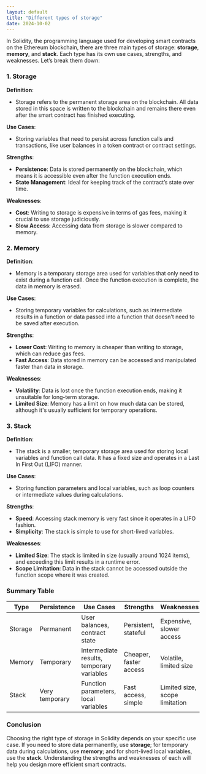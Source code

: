 ```yaml
---
layout: default
title: "Different types of storage"
date: 2024-10-02
---
```


In Solidity, the programming language used for developing smart contracts on the Ethereum blockchain, there are three main types of storage: **storage**, **memory**, and **stack**. Each type has its own use cases, strengths, and weaknesses. Let’s break them down:

### 1. Storage

**Definition**:  
- Storage refers to the permanent storage area on the blockchain. All data stored in this space is written to the blockchain and remains there even after the smart contract has finished executing.

**Use Cases**:  
- Storing variables that need to persist across function calls and transactions, like user balances in a token contract or contract settings.

**Strengths**:  
- **Persistence**: Data is stored permanently on the blockchain, which means it is accessible even after the function execution ends.
- **State Management**: Ideal for keeping track of the contract’s state over time.

**Weaknesses**:  
- **Cost**: Writing to storage is expensive in terms of gas fees, making it crucial to use storage judiciously.
- **Slow Access**: Accessing data from storage is slower compared to memory.

### 2. Memory

**Definition**:  
- Memory is a temporary storage area used for variables that only need to exist during a function call. Once the function execution is complete, the data in memory is erased.

**Use Cases**:  
- Storing temporary variables for calculations, such as intermediate results in a function or data passed into a function that doesn’t need to be saved after execution.

**Strengths**:  
- **Lower Cost**: Writing to memory is cheaper than writing to storage, which can reduce gas fees.
- **Fast Access**: Data stored in memory can be accessed and manipulated faster than data in storage.

**Weaknesses**:  
- **Volatility**: Data is lost once the function execution ends, making it unsuitable for long-term storage.
- **Limited Size**: Memory has a limit on how much data can be stored, although it's usually sufficient for temporary operations.

### 3. Stack

**Definition**:  
- The stack is a smaller, temporary storage area used for storing local variables and function call data. It has a fixed size and operates in a Last In First Out (LIFO) manner.

**Use Cases**:  
- Storing function parameters and local variables, such as loop counters or intermediate values during calculations.

**Strengths**:  
- **Speed**: Accessing stack memory is very fast since it operates in a LIFO fashion.
- **Simplicity**: The stack is simple to use for short-lived variables.

**Weaknesses**:  
- **Limited Size**: The stack is limited in size (usually around 1024 items), and exceeding this limit results in a runtime error.
- **Scope Limitation**: Data in the stack cannot be accessed outside the function scope where it was created.

### Summary Table

| Type     | Persistence   | Use Cases                                      | Strengths                           | Weaknesses                         |
|----------|---------------|------------------------------------------------|-------------------------------------|-------------------------------------|
| Storage  | Permanent     | User balances, contract state                   | Persistent, stateful                | Expensive, slower access            |
| Memory   | Temporary     | Intermediate results, temporary variables       | Cheaper, faster access              | Volatile, limited size              |
| Stack    | Very temporary| Function parameters, local variables             | Fast access, simple                 | Limited size, scope limitation       |

### Conclusion

Choosing the right type of storage in Solidity depends on your specific use case. If you need to store data permanently, use **storage**; for temporary data during calculations, use **memory**; and for short-lived local variables, use the **stack**. Understanding the strengths and weaknesses of each will help you design more efficient smart contracts.
